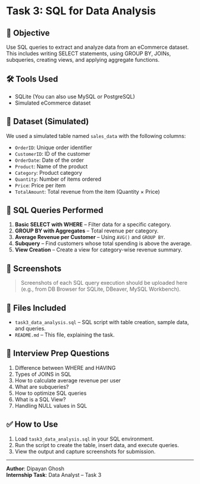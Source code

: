 
# Task 3: SQL for Data Analysis

## 📌 Objective
Use SQL queries to extract and analyze data from an eCommerce dataset. This includes writing SELECT statements, using GROUP BY, JOINs, subqueries, creating views, and applying aggregate functions.

## 🛠 Tools Used
- SQLite (You can also use MySQL or PostgreSQL)
- Simulated eCommerce dataset

## 📂 Dataset (Simulated)
We used a simulated table named `sales_data` with the following columns:
- `OrderID`: Unique order identifier
- `CustomerID`: ID of the customer
- `OrderDate`: Date of the order
- `Product`: Name of the product
- `Category`: Product category
- `Quantity`: Number of items ordered
- `Price`: Price per item
- `TotalAmount`: Total revenue from the item (Quantity × Price)

## 🧪 SQL Queries Performed
1. **Basic SELECT with WHERE** – Filter data for a specific category.
2. **GROUP BY with Aggregates** – Total revenue per category.
3. **Average Revenue per Customer** – Using `AVG()` and `GROUP BY`.
4. **Subquery** – Find customers whose total spending is above the average.
5. **View Creation** – Create a view for category-wise revenue summary.

## 📸 Screenshots
> Screenshots of each SQL query execution should be uploaded here (e.g., from DB Browser for SQLite, DBeaver, MySQL Workbench).

## 📁 Files Included
- `task3_data_analysis.sql` – SQL script with table creation, sample data, and queries.
- `README.md` – This file, explaining the task.

## 🧠 Interview Prep Questions
1. Difference between WHERE and HAVING
2. Types of JOINS in SQL
3. How to calculate average revenue per user
4. What are subqueries?
5. How to optimize SQL queries
6. What is a SQL View?
7. Handling NULL values in SQL

## ✅ How to Use
1. Load `task3_data_analysis.sql` in your SQL environment.
2. Run the script to create the table, insert data, and execute queries.
3. View the output and capture screenshots for submission.

---

**Author**: Dipayan Ghosh  
**Internship Task**: Data Analyst – Task 3  
